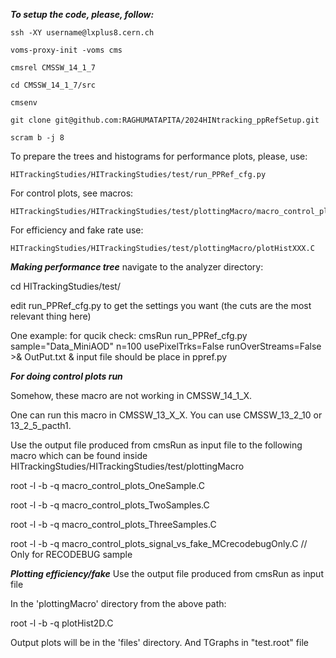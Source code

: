 ***To setup the code, please, follow:***
```
ssh -XY username@lxplus8.cern.ch

voms-proxy-init -voms cms

cmsrel CMSSW_14_1_7

cd CMSSW_14_1_7/src

cmsenv

git clone git@github.com:RAGHUMATAPITA/2024HINtracking_ppRefSetup.git

scram b -j 8
```

To prepare the trees and histograms for performance plots, please, use:
```
HITrackingStudies/HITrackingStudies/test/run_PPRef_cfg.py
```

For control plots, see macros:
```
HITrackingStudies/HITrackingStudies/test/plottingMacro/macro_control_plots_XXX.C
```

For efficiency and fake rate use:
```
HITrackingStudies/HITrackingStudies/test/plottingMacro/plotHistXXX.C
```

***Making performance tree***
navigate to the analyzer directory:

cd HITrackingStudies/test/

edit run_PPRef_cfg.py to get the settings you want (the cuts are the most relevant thing here)

One example:
for qucik check: cmsRun run_PPRef_cfg.py sample="Data_MiniAOD" n=100 usePixelTrks=False runOverStreams=False >& OutPut.txt &
input file should be place in ppref.py

***For doing control plots run***

Somehow, these macro are not working in CMSSW_14_1_X. 

One can run this macro in CMSSW_13_X_X. You can use CMSSW_13_2_10 or 13_2_5_pacth1.

Use the output file produced from cmsRun as input file to the following macro which can be found inside HITrackingStudies/HITrackingStudies/test/plottingMacro

root -l -b -q macro_control_plots_OneSample.C

root -l -b -q macro_control_plots_TwoSamples.C

root -l -b -q macro_control_plots_ThreeSamples.C

root -l -b -q macro_control_plots_signal_vs_fake_MCrecodebugOnly.C // Only for RECODEBUG sample

***Plotting efficiency/fake***
Use the output file produced from cmsRun as input file

In the 'plottingMacro' directory from the above path:

root -l -b -q plotHist2D.C

Output plots will be in the 'files' directory. And TGraphs in "test.root" file

